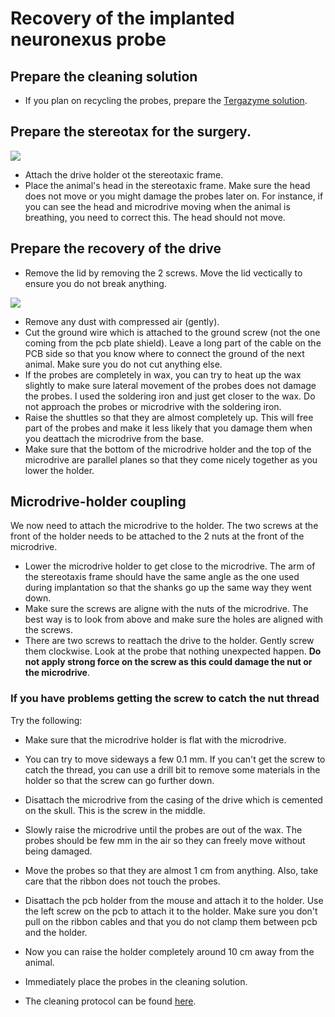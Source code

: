 # Recovery of the implanted neuronexus probe

## Prepare the cleaning solution
* If you plan on recycling the probes, prepare the [Tergazyme solution](cleaning.md).

## Prepare the stereotax for the surgery. 
![](figures/PXL_20210206_130623489.jpg)
* Attach the drive holder ot the stereotaxic frame. 
* Place the animal's head in the stereotaxic frame. Make sure the head does not move or you might damage the probes later on. For instance, if you can see the head and microdrive moving when the animal is breathing, you need to correct this. The head should not move.

## Prepare the recovery of the drive 
* Remove the lid by removing the 2 screws. Move the lid vectically to ensure you do not break anything. 

![](figures/remove-the-lid.jpg)
* Remove any dust with compressed air (gently).
* Cut the ground wire which is attached to the ground screw (not the one coming from the pcb plate shield). Leave a long part of the cable on the PCB side so that you know where to connect the ground of the next animal. Make sure you do not cut anything else.
* If the probes are completely in wax, you can try to heat up the wax slightly to make sure lateral movement of the probes does not damage the probes. I used the soldering iron and just get closer to the wax. Do not approach the probes or microdrive with the soldering iron.
* Raise the shuttles so that they are almost completely up. This will free part of the probes and make it less likely that you damage them when you deattach the microdrive from the base.
* Make sure that the bottom of the microdrive holder and the top of the microdrive are parallel planes so that they come nicely together as you lower the holder.

## Microdrive-holder coupling

We now need to attach the microdrive to the holder. The two screws at the front of the holder needs to be attached to the 2 nuts at the front of the microdrive.

* Lower the microdrive holder to get close to the microdrive. The arm of the stereotaxis frame should have the same angle as the one used during implantation so that the shanks go up the same way they went down. 
* Make sure the screws are aligne with the nuts of the microdrive. The best way is to look from above and make sure the holes are aligned with the screws.
* There are two screws to reattach the drive to the holder. Gently screw them clockwise. Look at the probe that nothing unexpected happen. **Do not apply strong force on the screw as this could damage the nut or the microdrive**. 

 ### If you have problems getting the screw to catch the nut thread
 
 Try the following:
 
 * Make sure that the microdrive holder is flat with the microdrive. 
 * You can try to move sideways a few 0.1 mm. If you can't get the screw to catch the thread, you can use a drill bit to remove some materials in the holder so that the screw can go further down. 

* Disattach the microdrive from the casing of the drive which is cemented on the skull. This is the screw in the middle.
* Slowly raise the microdrive until the probes are out of the wax. The probes should be few mm in the air so they can freely move without being damaged.
* Move the probes so that they are almost 1 cm from anything. Also, take care that the ribbon does not touch the probes.
* Disattach the pcb holder from the mouse and attach it to the holder. Use the left screw on the pcb to attach it to the holder. Make sure you don't pull on the ribbon cables and that you do not clamp them between pcb and the holder. 
* Now you can raise the holder completely around 10 cm away from the animal. 
* Immediately place the probes in the cleaning solution.
* The cleaning protocol can be found [here](cleaning.md).
